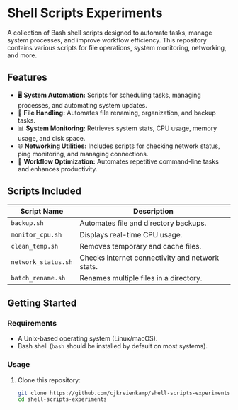 # Shell Scripts Experiments  

A collection of Bash shell scripts designed to automate tasks, manage system processes, and improve workflow efficiency. This repository contains various scripts for file operations, system monitoring, networking, and more.  

## Features  
- 🖥 **System Automation:** Scripts for scheduling tasks, managing processes, and automating system updates.  
- 📂 **File Handling:** Automates file renaming, organization, and backup tasks.  
- 📊 **System Monitoring:** Retrieves system stats, CPU usage, memory usage, and disk space.  
- 🌐 **Networking Utilities:** Includes scripts for checking network status, ping monitoring, and managing connections.  
- 🔄 **Workflow Optimization:** Automates repetitive command-line tasks and enhances productivity.  

## Scripts Included  
| Script Name            | Description                                      |
|------------------------|--------------------------------------------------|
| `backup.sh`           | Automates file and directory backups.            |
| `monitor_cpu.sh`      | Displays real-time CPU usage.                    |
| `clean_temp.sh`       | Removes temporary and cache files.               |
| `network_status.sh`   | Checks internet connectivity and network stats.  |
| `batch_rename.sh`     | Renames multiple files in a directory.           |

## Getting Started  
### **Requirements**  
- A Unix-based operating system (Linux/macOS).  
- Bash shell (`bash` should be installed by default on most systems).  

### **Usage**  
1. Clone this repository:  
   ```bash
   git clone https://github.com/cjkreienkamp/shell-scripts-experiments.git
   cd shell-scripts-experiments
